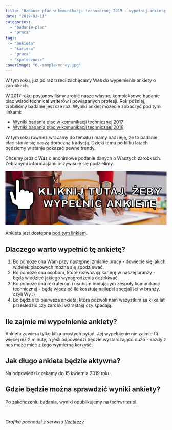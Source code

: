 ```yaml
---
title: "Badanie płac w komunikacji technicznej 2019 - wypełnij ankietę!"
date: "2019-03-11"
categories: 
  - "badanie-plac"
  - "praca"
tags: 
  - "ankieta"
  - "kariera"
  - "praca"
  - "spolecznosc"
coverImage: "6.-sample-money.jpg"
---
```


W tym roku, już po raz trzeci zachęcamy Was do wypełnienia ankiety o zarobkach.

W 2017 roku postanowiliśmy zrobić nasze własne, kompleksowe badanie płac wśród technical writerów i powiązanych profesji. Rok później, zrobiliśmy badanie jeszcze raz. Wyniki ankiet możecie zobaczyć pod tymi linkami:

- [Wyniki badania płac w komunikacji technicznej 2017](http://techwriter.pl/wyniki-badania-plac-w-komunikacji-technicznej/)
- [Wyniki badania płac w komunikacji technicznej 2018](http://techwriter.pl/wyniki-badania-plac-w-komunikacji-technicznej-2018/)

W tym roku również wracamy do tematu i mamy nadzieję, że to badanie płac stanie się naszą doroczną tradycją. Dzięki temu po kilku latach będziemy w stanie pokazać pewne trendy.

Chcemy prosić Was o anonimowe podanie danych o Waszych zarobkach. Zebranymi informacjami oczywiście się podzielimy.

[![](images/wypelnij-ankiete-link-1.jpg)](https://docs.google.com/forms/d/e/1FAIpQLSdP1lBx1Wg-QlWN5uiMNO8-nQhQCO5UNbpyr-N2lcaAbS47WQ/viewform)

Ankieta jest dostępna [pod tym linkiem](https://docs.google.com/forms/d/e/1FAIpQLSdP1lBx1Wg-QlWN5uiMNO8-nQhQCO5UNbpyr-N2lcaAbS47WQ/viewform).

## Dlaczego warto wypełnić tę ankietę?

1. Bo pomoże ona Wam przy następnej zmianie pracy - dowiecie się jakich widełek płacowych można się spodziewać.
2. Bo pomoże ona osobom, które rozważają karierę w naszej branży - będą wiedzieć jakiego wynagrodzenia oczekiwać.
3. Bo pomoże ona rekruterom i osobom budującym zespoły komunikacji technicznej - będą wiedzieć ile kosztują najlepsi specjaliści w branży, czyli Wy :)
4. Bo będzie to pierwsza ankieta, która pozwoli nam wszystkim za kilka lat prześledzić czy zarobki wzrastają czy spadają.

## Ile zajmie mi wypełnienie ankiety?

Ankieta zawiera tylko kilka prostych pytań. Jej wypełnienie nie zajmie Ci więcej niż 2 minuty, a jeśli odpowiedzi będzie wystarczająco dużo - każdy z nas może mieć z tego wymierną korzyść.

## Jak długo ankieta będzie aktywna?

Na odpowiedzi czekamy do 15 kwietnia 2019 roku.

## Gdzie będzie można sprawdzić wyniki ankiety?

Po zakończeniu badania, wyniki opublikujemy na techwriter.pl.

 

_Grafika pochodzi z serwisu [Vecteezy](https://vecteezy.com/)_
